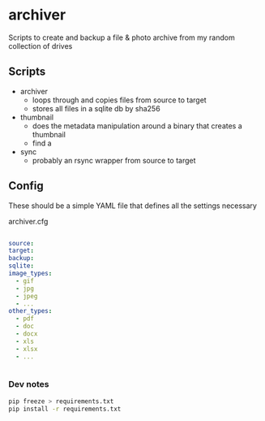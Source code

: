 # archiver
Scripts to create and backup a file &amp; photo archive from my random collection of drives

## Scripts

- archiver
  - loops through and copies files from source to target
  - stores all files in a sqlite db by sha256
- thumbnail
  - does the metadata manipulation around a binary that creates a thumbnail
  - find a
- sync
  - probably an rsync wrapper from source to target

## Config

These should be a simple YAML file that defines all the settings necessary

archiver.cfg
```yaml

source:
target:
backup:
sqlite:
image_types:
  - gif
  - jpg
  - jpeg
  - ...
other_types:
  - pdf
  - doc
  - docx
  - xls
  - xlsx
  - ...



```



### Dev notes

```sh
pip freeze > requirements.txt
pip install -r requirements.txt
```